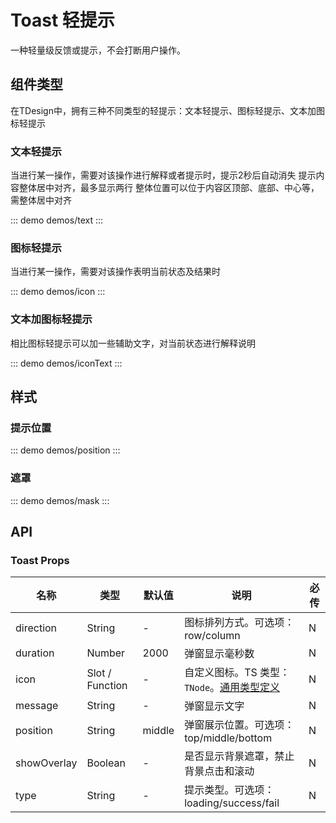 # Toast 轻提示

一种轻量级反馈或提示，不会打断用户操作。

## 组件类型

在TDesign中，拥有三种不同类型的轻提示：文本轻提示、图标轻提示、文本加图标轻提示

### 文本轻提示

当进行某一操作，需要对该操作进行解释或者提示时，提示2秒后自动消失 提示内容整体居中对齐，最多显示两行 整体位置可以位于内容区顶部、底部、中心等，需整体居中对齐

::: demo demos/text
:::

### 图标轻提示

当进行某一操作，需要对该操作表明当前状态及结果时

::: demo demos/icon
:::

### 文本加图标轻提示

相比图标轻提示可以加一些辅助文字，对当前状态进行解释说明

::: demo demos/iconText
:::

## 样式

### 提示位置

::: demo demos/position
:::

### 遮罩

::: demo demos/mask
:::

## API

### Toast Props
名称 | 类型 | 默认值 | 说明 | 必传
-- | -- | -- | -- | --
direction | String | - | 图标排列方式。可选项：row/column | N
duration | Number | 2000 | 弹窗显示毫秒数 | N
icon | Slot / Function | - | 自定义图标。TS 类型：`TNode`。[通用类型定义](/tdesign-mobile-vue/blob/develop/src/common.ts) | N
message | String | - | 弹窗显示文字 | N
position | String | middle | 弹窗展示位置。可选项： top/middle/bottom | N
showOverlay | Boolean | - | 是否显示背景遮罩，禁止背景点击和滚动 | N
type | String | - | 提示类型。可选项：loading/success/fail | N
